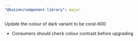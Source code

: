 ```yaml
---
"@kaizen/component-library": major
---
```


Update the colour of dark variant to be coral-600

- Consumers should check colour contrast before upgrading
